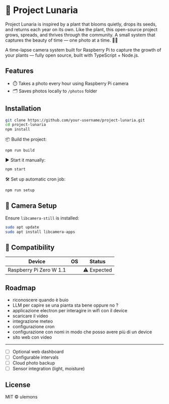 # 🌱 Project Lunaria

Project Lunaria is inspired by a plant that blooms quietly, drops its seeds, and returns each year on its own.
Like the plant, this open-source project grows, spreads, and thrives through the community.
A small system that captures the beauty of time — one photo at a time. 🌙🌱




A time-lapse camera system built for Raspberry Pi to capture the growth of your plants — fully open source, built with TypeScript + Node.js.

## Features

- ⏱️ Takes a photo every hour using Raspberry Pi camera  
- 🗂️ Saves photos locally to `/photos` folder  

## Installation

```bash
git clone https://github.com/your-username/project-lunaria.git
cd project-lunaria
npm install
```

📦 Build the project:
```bash
npm run build
```

▶️ Start it manually:
```bash
npm start
```

🛠️ Set up automatic cron job:
```bash
npm run setup
```

## 🔧 Camera Setup

Ensure `libcamera-still` is installed:

```bash
sudo apt update
sudo apt install libcamera-apps
```

## 🧪 Compatibility

| Device                  | OS | Status     |
|-------------------------|----|------------|
| Raspberry Pi Zero W 1.1 |    | ⚠️ Expected |

## Roadmap

- riconoscere quando è buio
- LLM per capire se una pianta sta bene oppure no ? 
- applicazione electron per interagire in wifi con il device
- scaricare il video
- integrazione meteo
- configurazione cron
- configurazione con nomi in modo che posso avere più di un device
- sito web con video


---
- [ ] Optional web dashboard  
- [ ] Configurable intervals  
- [ ] Cloud photo backup  
- [ ] Sensor integration (light, moisture)  

## License

MIT © ulemons
